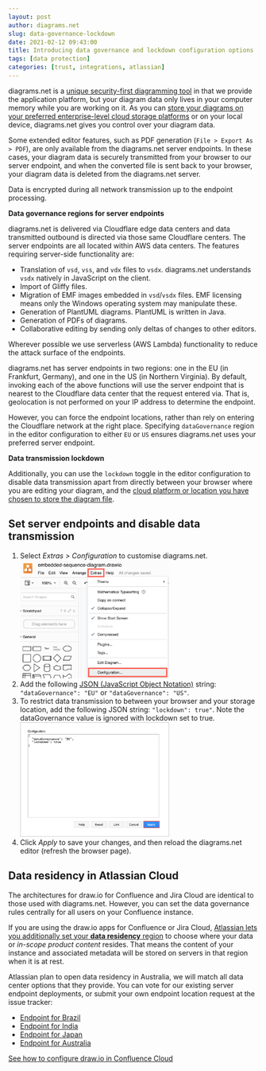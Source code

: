 ```yaml
---
layout: post
author: diagrams.net
slug: data-governance-lockdown
date: 2021-02-12 09:43:00
title: Introducing data governance and lockdown configuration options
tags: [data protection]
categories: [trust, integrations, atlassian]
---
```


diagrams.net is a [unique security-first diagramming tool](/blog/data-protection.html) in that we provide the application platform, but your diagram data only lives in your computer memory while you are working on it.  As you can [store your diagrams on your preferred enterprise-level cloud storage platforms](/blog/secure-diagramming-storage.html) or on your local device, diagrams.net gives you control over your diagram data.

Some extended editor features, such as PDF generation (``File > Export As > PDF``), are only available from the diagrams.net server endpoints. In these cases, your diagram data is securely transmitted from your browser to our server endpoint, and when the converted file is sent back to your browser, your diagram data is deleted from the diagrams.net server.

Data is encrypted during all network transmission up to the endpoint processing.

**Data governance regions for server endpoints**

diagrams.net is delivered via Cloudflare edge data centers and data transmitted outbound is directed via those same Cloudflare centers. The server endpoints are all located within AWS data centers. The features requiring server-side functionality are:

- Translation of ``vsd``, ``vss``, and ``vdx`` files to ``vsdx``. diagrams.net understands ``vsdx`` natively in JavaScript on the client.
- Import of Gliffy files.
- Migration of EMF images embedded in ``vsd``/``vsdx`` files. EMF licensing means only the Windows operating system may manipulate these.
- Generation of PlantUML diagrams. PlantUML is written in Java.
- Generation of PDFs of diagrams.
- Collaborative editing by sending only deltas of changes to other editors.

Wherever possible we use serverless (AWS Lambda) functionality to reduce the attack surface of the endpoints.

diagrams.net has server endpoints in two regions: one in the EU (in Frankfurt, Germany), and one in the US (in Northern Virginia). By default, invoking each of the above functions will use the server endpoint that is nearest to the Cloudflare data center that the request entered via. That is, geolocation is not performed on your IP address to determine the endpoint.

However, you can force the endpoint locations, rather than rely on entering the Cloudflare network at the right place. Specifying ``dataGovernance`` region in the editor configuration to either ``EU`` or ``US`` ensures diagrams.net uses your preferred server endpoint. 


**Data transmission lockdown**


Additionally, you can use the ``lockdown`` toggle in the editor configuration to disable data transmission apart from directly between your browser where you are editing your diagram, and the [cloud platform or location you have chosen to store the diagram file](/doc/faq/storage-location-select.html). 

## Set server endpoints and disable data transmission


1. Select _Extras > Configuration_ to customise diagrams.net.
<br /><img src="/assets/img/blog/extras-configuration-menu.png" style="width=100%;max-width:300px;height:auto;" alt="Access the diagrams.net configuration via Extras > Configuration">
2. Add the following [JSON (JavaScript Object Notation)](http://www.json.org/) string: ``"dataGovernance": "EU"`` or ``"dataGovernance": "US"``.
3. To restrict data transmission to between your browser and your storage location, add the following JSON string: ``"lockdown": true"``. Note the dataGovernance value is ignored with lockdown set to true.
<br /><img src="/assets/img/blog/edit-configuration-data-governance-lockdown.png" style="width=100%;max-width:300px;height:auto;" alt="Set which diagrams.net server region to use and restrict data transmission to between browser and storage location only in the editor configuration JSON code">
4. Click _Apply_ to save your changes, and then reload the diagrams.net editor (refresh the browser page).


## Data residency in Atlassian Cloud


The architectures for draw.io for Confluence and Jira Cloud are identical to those used with diagrams.net. However, you can set the data governance rules centrally for all users on your Confluence instance.

If you are using the draw.io apps for Confluence or Jira Cloud, [Atlassian lets you additionally set your **data residency** region](https://confluence.atlassian.com/cloud/manage-data-residency-976763149.html) to choose where your data or _in-scope product content_ resides. That means the content of your instance and associated metadata will be stored on servers in that region when it is at rest.

Atlassian plan to open data residency in Australia, we will match all data center options that they provide. You can vote for our existing server endpoint deployments, or submit your own endpoint location request at the issue tracker:

- [Endpoint for Brazil](https://github.com/jgraph/drawio/issues/1815)
- [Endpoint for India](https://github.com/jgraph/drawio/issues/1816)
- [Endpoint for Japan](https://github.com/jgraph/drawio/issues/1817)
- [Endpoint for Australia](https://github.com/jgraph/drawio/issues/1818)

[See how to configure draw.io in Confluence Cloud](/doc/drawio-confluence-cloud.html)